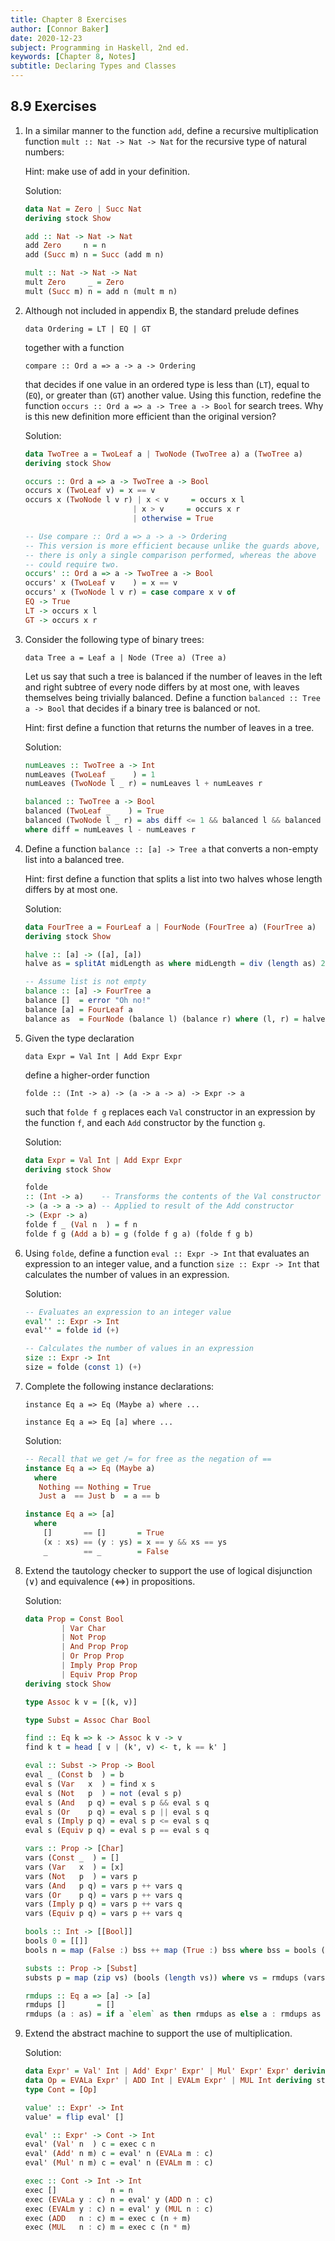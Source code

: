 ```yaml
---
title: Chapter 8 Exercises
author: [Connor Baker]
date: 2020-12-23
subject: Programming in Haskell, 2nd ed.
keywords: [Chapter 8, Notes]
subtitle: Declaring Types and Classes
---
```


## 8.9 Exercises

1. In a similar manner to the function `add`, define a recursive multiplication function `mult :: Nat -> Nat -> Nat` for the recursive type of natural numbers:

    Hint: make use of add in your definition.

    Solution:

    ```haskell
    data Nat = Zero | Succ Nat
    deriving stock Show

    add :: Nat -> Nat -> Nat
    add Zero     n = n
    add (Succ m) n = Succ (add m n)

    mult :: Nat -> Nat -> Nat
    mult Zero     _ = Zero
    mult (Succ m) n = add n (mult m n)
    ```

2. Although not included in appendix B, the standard prelude defines

    `data Ordering = LT | EQ | GT`

    together with a function

    `compare :: Ord a => a -> a -> Ordering`

    that decides if one value in an ordered type is less than (`LT`), equal to (`EQ`), or greater than (`GT`) another value. Using this function, redefine the function `occurs :: Ord a => a -> Tree a -> Bool` for search trees. Why is this new definition more efficient than the original version?

    Solution:

    ```haskell
    data TwoTree a = TwoLeaf a | TwoNode (TwoTree a) a (TwoTree a)
    deriving stock Show

    occurs :: Ord a => a -> TwoTree a -> Bool
    occurs x (TwoLeaf v) = x == v
    occurs x (TwoNode l v r) | x < v     = occurs x l
                            | x > v     = occurs x r
                            | otherwise = True

    -- Use compare :: Ord a => a -> a -> Ordering
    -- This version is more efficient because unlike the guards above,
    -- there is only a single comparison performed, whereas the above
    -- could require two.
    occurs' :: Ord a => a -> TwoTree a -> Bool
    occurs' x (TwoLeaf v    ) = x == v
    occurs' x (TwoNode l v r) = case compare x v of
    EQ -> True
    LT -> occurs x l
    GT -> occurs x r
    ```

3. Consider the following type of binary trees:

    `data Tree a = Leaf a | Node (Tree a) (Tree a)`

    Let us say that such a tree is balanced if the number of leaves in the left and right subtree of every node differs by at most one, with leaves themselves being trivially balanced. Define a function `balanced :: Tree a -> Bool` that decides if a binary tree is balanced or not.

    Hint: first define a function that returns the number of leaves in a tree.

    Solution:

    ```haskell
    numLeaves :: TwoTree a -> Int
    numLeaves (TwoLeaf _    ) = 1
    numLeaves (TwoNode l _ r) = numLeaves l + numLeaves r

    balanced :: TwoTree a -> Bool
    balanced (TwoLeaf _    ) = True
    balanced (TwoNode l _ r) = abs diff <= 1 && balanced l && balanced r
    where diff = numLeaves l - numLeaves r
    ```

4. Define a function `balance :: [a] -> Tree a` that converts a non-empty list into a balanced tree.

   Hint: first define a function that splits a list into two halves whose length differs by at most one.

   Solution:

    ```haskell
    data FourTree a = FourLeaf a | FourNode (FourTree a) (FourTree a)
    deriving stock Show

    halve :: [a] -> ([a], [a])
    halve as = splitAt midLength as where midLength = div (length as) 2

    -- Assume list is not empty
    balance :: [a] -> FourTree a
    balance []  = error "Oh no!"
    balance [a] = FourLeaf a
    balance as  = FourNode (balance l) (balance r) where (l, r) = halve as
    ```

5. Given the type declaration

    `data Expr = Val Int | Add Expr Expr`

    define a higher-order function

    `folde :: (Int -> a) -> (a -> a -> a) -> Expr -> a`

    such that `folde f g` replaces each `Val` constructor in an expression by the function `f`, and each `Add` constructor by the function `g`.

    Solution:

    ```haskell
    data Expr = Val Int | Add Expr Expr
    deriving stock Show

    folde
    :: (Int -> a)    -- Transforms the contents of the Val constructor
    -> (a -> a -> a) -- Applied to result of the Add constructor
    -> (Expr -> a)
    folde f _ (Val n  ) = f n
    folde f g (Add a b) = g (folde f g a) (folde f g b)
    ```

6. Using `folde`, define a function `eval :: Expr -> Int` that evaluates an expression to an integer value, and a function `size :: Expr -> Int` that calculates the number of values in an expression.

    Solution:

    ```haskell
    -- Evaluates an expression to an integer value
    eval'' :: Expr -> Int
    eval'' = folde id (+)

    -- Calculates the number of values in an expression
    size :: Expr -> Int
    size = folde (const 1) (+)
    ```

7. Complete the following instance declarations:

    `instance Eq a => Eq (Maybe a) where ...`

    `instance Eq a => Eq [a] where ...`

    Solution:

    ```haskell
    -- Recall that we get /= for free as the negation of ==
    instance Eq a => Eq (Maybe a)
      where
       Nothing == Nothing = True
       Just a  == Just b  = a == b

    instance Eq a => [a]
      where
        []       == []       = True
        (x : xs) == (y : ys) = x == y && xs == ys
        _        == _        = False
    ```

8. Extend the tautology checker to support the use of logical disjunction ($\lor$) and equivalence ($\iff$) in propositions.

    Solution:

    ```haskell
    data Prop = Const Bool
            | Var Char
            | Not Prop
            | And Prop Prop
            | Or Prop Prop
            | Imply Prop Prop
            | Equiv Prop Prop
    deriving stock Show

    type Assoc k v = [(k, v)]

    type Subst = Assoc Char Bool

    find :: Eq k => k -> Assoc k v -> v
    find k t = head [ v | (k', v) <- t, k == k' ]

    eval :: Subst -> Prop -> Bool
    eval _ (Const b  ) = b
    eval s (Var   x  ) = find x s
    eval s (Not   p  ) = not (eval s p)
    eval s (And   p q) = eval s p && eval s q
    eval s (Or    p q) = eval s p || eval s q
    eval s (Imply p q) = eval s p <= eval s q
    eval s (Equiv p q) = eval s p == eval s q

    vars :: Prop -> [Char]
    vars (Const _  ) = []
    vars (Var   x  ) = [x]
    vars (Not   p  ) = vars p
    vars (And   p q) = vars p ++ vars q
    vars (Or    p q) = vars p ++ vars q
    vars (Imply p q) = vars p ++ vars q
    vars (Equiv p q) = vars p ++ vars q

    bools :: Int -> [[Bool]]
    bools 0 = [[]]
    bools n = map (False :) bss ++ map (True :) bss where bss = bools (n - 1)

    substs :: Prop -> [Subst]
    substs p = map (zip vs) (bools (length vs)) where vs = rmdups (vars p)

    rmdups :: Eq a => [a] -> [a]
    rmdups []       = []
    rmdups (a : as) = if a `elem` as then rmdups as else a : rmdups as
    ```

9. Extend the abstract machine to support the use of multiplication.

    Solution:

    ```haskell
    data Expr' = Val' Int | Add' Expr' Expr' | Mul' Expr' Expr' deriving stock Show
    data Op = EVALa Expr' | ADD Int | EVALm Expr' | MUL Int deriving stock Show
    type Cont = [Op]

    value' :: Expr' -> Int
    value' = flip eval' []

    eval' :: Expr' -> Cont -> Int
    eval' (Val' n  ) c = exec c n
    eval' (Add' n m) c = eval' n (EVALa m : c)
    eval' (Mul' n m) c = eval' n (EVALm m : c)

    exec :: Cont -> Int -> Int
    exec []            n = n
    exec (EVALa y : c) n = eval' y (ADD n : c)
    exec (EVALm y : c) n = eval' y (MUL n : c)
    exec (ADD   n : c) m = exec c (n + m)
    exec (MUL   n : c) m = exec c (n * m)
    ```
